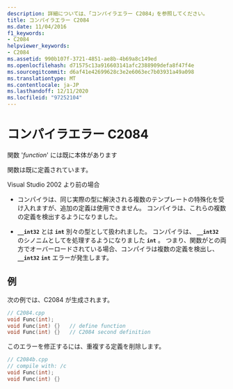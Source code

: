 ```yaml
---
description: 詳細については、「コンパイラエラー C2084」を参照してください。
title: コンパイラエラー C2084
ms.date: 11/04/2016
f1_keywords:
- C2084
helpviewer_keywords:
- C2084
ms.assetid: 990b107f-3721-4851-ae8b-4b69a8c149ed
ms.openlocfilehash: d71575c13a916603141afc2388909defa8f47f4e
ms.sourcegitcommit: d6af41e42699628c3e2e6063ec7b03931a49a098
ms.translationtype: MT
ms.contentlocale: ja-JP
ms.lasthandoff: 12/11/2020
ms.locfileid: "97252104"
---
```

# <a name="compiler-error-c2084"></a>コンパイラエラー C2084

関数 '*function*' には既に本体があります

関数は既に定義されています。

Visual Studio 2002 より前の場合

- コンパイラは、同じ実際の型に解決される複数のテンプレートの特殊化を受け入れますが、追加の定義は使用できません。 コンパイラは、これらの複数の定義を検出するようになりました。

- **`__int32`** とは **`int`** 別々の型として扱われました。 コンパイラは、 **`__int32`** のシノニムとしてを処理するようになりました **`int`** 。 つまり、関数がとの両方でオーバーロードされている場合、コンパイラは複数の定義を検出し、 **`__int32`** **`int`** エラーが発生します。

## <a name="example"></a>例

次の例では、C2084 が生成されます。

```cpp
// C2084.cpp
void Func(int);
void Func(int) {}   // define function
void Func(int) {}   // C2084 second definition
```

このエラーを修正するには、重複する定義を削除します。

```cpp
// C2084b.cpp
// compile with: /c
void Func(int);
void Func(int) {}
```
